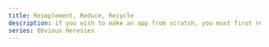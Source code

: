 ```yaml
---
title: Reimplement, Reduce, Recycle
description: if you wish to make an app from scratch, you must first reimplement the universe
series: Obvious Heresies
---
```

